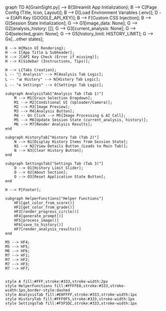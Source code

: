 graph TD
    A[GrainSight.py] --> B{Streamlit App Initialization};
    B --> C[Page Config (Title, Icon, Layout)];
    B --> D[Load Environment Variables (.env)];
    D --> E[API Key (GOOGLE_API_KEY)];
    B --> F[Custom CSS Injection];
    B --> G[Session State Initialization];
    G --> G1[image_data: None];
    G --> G2[analysis_history: []];
    G --> G3[current_analysis: None];
    G --> G4[selected_grain: None];
    G --> G5[history_limit: HISTORY_LIMIT];
    G --> Gx[...other states];

    B --> H{Main UI Rendering};
    H --> I[App Title & Subheader];
    H --> J[API Key Check (Error if missing)];
    H --> K[Sidebar (Instructions, Tips)];
    
    H --> L{Tabs Creation};
    L -- "🔬 Analysis" --> M[Analysis Tab Logic];
    L -- "📊 History" --> N[History Tab Logic];
    L -- "⚙️ Settings" --> O[Settings Tab Logic];

    subgraph AnalysisTab["Analysis Tab (Tab 1)"]
        M --> M1[Grain Selection Dropdown];
        M1 --> M2[Conditional UI (Uploader/Camera)];
        M2 --> M3[Image Preview];
        M3 --> M4[Analysis Button];
        M4 -- On Click --> M5{Image Processing & AI Call};
        M5 --> M6[Update Session State (current_analysis, history)];
        M6 --> M7[Render Analysis Results];
    end

    subgraph HistoryTab["History Tab (Tab 2)"]
        N --> N1[Display History Items from Session State];
        N1 --> N2[View Details Button (Loads to Main Tab)];
        N --> N3[Clear History Button];
    end

    subgraph SettingsTab["Settings Tab (Tab 3)"]
        O --> O1[History Limit Slider];
        O --> O2[About Section];
        O --> O3[Reset Application State Button];
    end

    H --> P[Footer];

    subgraph HelperFunctions["Helper Functions"]
        HF1[get_color_from_score()]
        HF2[get_color_from_grade()]
        HF3[render_progress_circle()]
        HF4[generate_prompt()]
        HF5[process_image()]
        HF6[save_to_history()]
        HF7[render_analysis_results()]
    end
    
    M5 --> HF4;
    M5 --> HF5;
    M6 --> HF6;
    M7 --> HF1;
    M7 --> HF2;
    M7 --> HF3;
    M7 --> HF7;


    style A fill:#FFF,stroke:#333,stroke-width:2px
    style HelperFunctions fill:#FFFFE0,stroke:#333,stroke-width:1px,border-style:dashed
    style AnalysisTab fill:#E0FFFF,stroke:#333,stroke-width:1px
    style HistoryTab fill:#FFF0F5,stroke:#333,stroke-width:1px
    style SettingsTab fill:#F5F5DC,stroke:#333,stroke-width:1px
